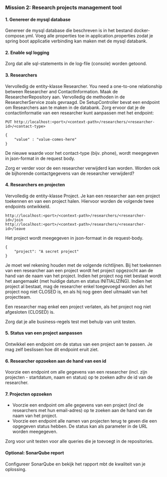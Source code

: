 ### Mission 2: Research projects management tool

#### 1. Genereer de mysql database

Genereer de mysql database die beschreven is in het bestand docker-compose.yml.
Voeg alle properties toe in application.properties zodat je spring boot applicatie verbinding kan
maken met de mysql databank.

#### 2. Enable sql logging

Zorg dat alle sql-statements in de log-file (console) worden getoond.

#### 3. Researchers

Vervolledig de entity-klasse Researcher. You need a one-to-one relationship between Researcher and ContactInformation.
Maak de ResearcherRepository aan. Vervolledig de methoden in de ResearcherService zoals gevraagd.
De SetupController bevat een endpoint om Researchers aan te maken in de databank.
Zorg ervoor dat je de contactinformatie van een researcher kunt aanpassen met het endpoint:
```
PUT http://localhost:<port>/<context-path>/researchers/<researcher-id>/<contact-type>

{
    "value" : "value-comes-here"
}
```

De nieuwe waarde voor het contact-type (bijv. phone), wordt meegegeven in json-format in de request body.

Zorg er verder voor de een researcher verwijderd kan worden. Worden ook de bijhorende contactgegevens van de researcher verwijderd?

#### 4. Researchers en projecten


Vervolledig de entity-klasse Project. Je kan een researcher aan een project toekennen en van een project halen.
Hiervoor worden de volgende twee endpoints ontwikkeld.
```
http://localhost:<port>/<context-path>/researchers/<researcher-id>/join
http://localhost:<port>/<context-path>/researchers/<researcher-id>/leave
```
Het project wordt meegegeven in json-formaat in de request-body.
```
{
    "project": "A secret project"
}
```
Je moet wel rekening houden met de volgende richtlijnen. Bij het toekennen van een researcher aan
een project wordt het project opgezocht aan de hand van de naam van het project.
Indien het project nog niet bestaat wordt het aangemaakt (met huidige datum en status INITIALIZING).
Indien het project al bestaat, mag de researcher enkel toegevoegd worden als het project nog niet CLOSED is,
en als hij nog geen deel uitmaakt van het projectteam.

Een researcher mag enkel een project verlaten, als het project nog niet afgesloten (CLOSED) is.

Zorg dat je alle business-regels test met behulp van unit testen.

#### 5. Status van een project aanpassen

Ontwikkel een endpoint om de status van een project aan te passen. Je mag zelf beslissen hoe dit endpoint eruit ziet.


#### 6. Researcher opzoeken aan de hand van een id

Voorzie een endpoint om alle gegevens van een researcher (incl. zijn projecten - startdatum, naam en status) op te zoeken adhv de id van de researcher.

#### 7. Projecten opzoeken

* Voorzie een endpoint om alle gegevens van een project (incl de researchers met hun email-adres) op te zoeken aan de hand van de naam van het project.
* Voorzie een endpoint alle namen van projecten terug te geven die een opgegeven status hebben. De status kan als parameter in de URL worden meegegeven.

Zorg voor unit testen voor alle queries die je toevoegt in de repositories.

#### Optional: SonarQube report

Configureer SonarQube en bekijk het rapport mbt de kwaliteit van je oplossing.